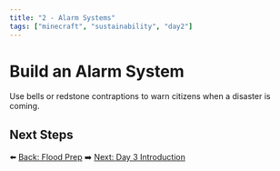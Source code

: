 ```yaml
---
title: "2 - Alarm Systems"
tags: ["minecraft", "sustainability", "day2"]
---
```

# Build an Alarm System

Use bells or redstone contraptions to warn citizens when a disaster is coming.

## Next Steps

⬅️ [Back: Flood Prep](/sustainability_lab/Day-2/04_flood)
➡️ [Next: Day 3 Introduction](/sustainability_lab/Day-3/00_intro)
